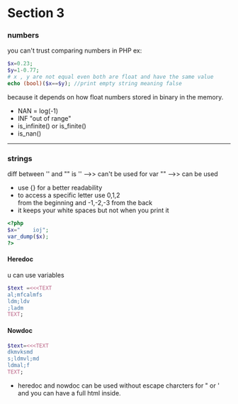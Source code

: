 # Section 3
### numbers 
you can't trust comparing numbers in PHP 
ex:
```php
$x=0.23;
$y=1-0.77;
# x , y are not equal even both are float and have the same value
echo (bool)($x==$y); //print empty string meaning false
```
because it depends on how float numbers stored in binary in the memory.
- NAN = log(-1)
- INF "out of range"
- is_infinite() or is_finite()
- is_nan()

-----------------------------------
### strings 
diff between '' and "" is
'' -->> can't be used for var
"" -->> can be used 
- use {} for a better readability
- to access a specific letter use 0,1,2  
from the beginning and -1,-2,-3 from the back
- it keeps your white spaces but not when you print it 
```php
<?php
$x="    ioj";
var_dump($x);
?>
```
#### Heredoc
u can use variables
```php
$text =<<<TEXT
al;mfcalmfs
ldm;ldv
;ladm
TEXT;
```
#### Nowdoc
```php
$text=<<<TEXT
dkmvksmd
s;ldmvl;md
ldmal;f
TEXT;
```

- heredoc and nowdoc can be used without escape charcters for " or ' and you can have a full html inside.
